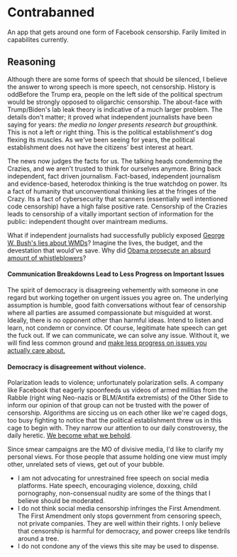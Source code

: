 # Contrabanned
An app that gets around one form of Facebook censorship. Farily limited in capabilites currently.

## Reasoning
Although there are some forms of speech that should be silenced, I believe the answer to wrong speech is more speech, not censorship. History is oddBefore the Trump era, people on the left side of the political spectrum would be strongly opposed to oligarchic censorship. The about-face with Trump/Biden's lab leak theory is indicative of a much larger problem. The details don't matter; it proved what independent journalists have been saying for years: *the media no longer presents research but groupthink.* This is not a left or right thing. This is the political establishment's dog flexing its muscles. As we've been seeing for years, the political establishment does not have the citizens' best interest at heart. 

The news now judges the facts for us. The talking heads condemning the Crazies, and we aren't trusted to think for ourselves anymore. Bring back independent, fact driven journalism. Fact-based, independent journalism and evidence-based, heterodox thinking is the true watchdog on power. Its a fact of humanity that unconventional thinking lies at the fringes of the Crazy. Its a fact of cybersecurity that scanners (essentially well intentioned code censorship) have a high false positive rate.  Censorship of the Crazies leads to censorship of a vitally important section of information for the public: independent thought over maintream mediums. 

What if independent journalists had successfully publicly exposed [George W. Bush's lies about WMDs](https://www.theguardian.com/world/2011/feb/15/defector-admits-wmd-lies-iraq-war)? Imagine the lives, the budget, and the devestation that would've save. Why did [Obama prosecute an absurd amount of whistleblowers](https://cpj.org/reports/2013/10/obama-and-the-press-us-leaks-surveillance-post-911/)?

#### Communication Breakdowns Lead to Less Progress on Important Issues 
The spirit of democracy is disagreeing vehemently with someone in one regard but working together on urgent issues you agree on. The underlying assumption is humble, good faith conversations without fear of censorship where all parties are assumed compassionate but misguided at worst. Ideally, there is no opponent other than harmful ideas. Intend to listen and learn, not condemn or convince. Of course, legitimate hate speech can get the fuck out. If we can communicate, we can solve any issue. Without it, we will find less common ground and [make less progress on issues you actually care about.](https://www.theatlantic.com/politics/archive/2015/03/do-the-koch-brothers-really-care-about-criminal-justice-reform/386615/)

#### Democracy is disagreement without violence. 
Polarization leads to violence; unfortunately polarization sells. A company like Facebook that eagerly spoonfeeds us videos of armed militias from the Rabble (right wing Neo-nazis or BLM/Antifa extremists) of the Other Side to inform our opinion of that group can not be trusted with the power of censorship. Algorithms are siccing us on each other like we're caged dogs, too busy fighting to notice that the political establishment threw us in this cage to begin with. They narrow our attention to our daily constroversy, the daily heretic. [We become what we behold](https://ncase.itch.io/wbwwb).


Since smear campaigns are the MO of divisive media, I'd like to clarify my personal views. For those people that assume holding one view must imply other, unrelated sets of views, get out of your bubble.
- I am not advocating for unrestrained free speech on social media platforms. Hate speech, encouraging violence, doxxing, child pornography, non-consensual nudity are some of the things that I believe should be moderated. 
- I do not think social media censorship infringes the First Amendment. The First Amendment only stops government from censoring speech, not private companies. They are well within their rights. I only believe that censorship is harmful for democracy, and power creeps like tendrils around a tree.
- I do not condone any of the views this site may be used to dispense.

